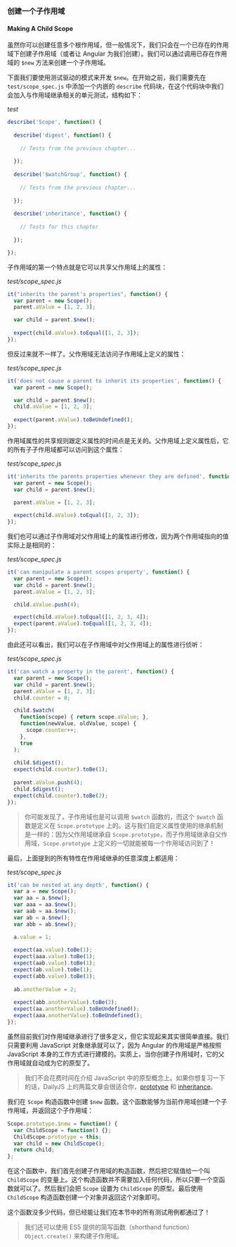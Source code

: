 ### 创建一个子作用域
#### Making A Child Scope

虽然你可以创建任意多个根作用域，但一般情况下，我们只会在一个已存在的作用域下创建子作用域（或者让 Angular 为我们创建）。我们可以通过调用已存在作用域的 `$new` 方法来创建一个子作用域。

下面我们要使用测试驱动的模式来开发 `$new`。在开始之前，我们需要先在 `test/scope_spec.js` 中添加一个内嵌的 `describe` 代码块，在这个代码块中我们会加入与作用域继承相关的单元测试，结构如下：

_test_

```js
describe('Scope', function() {
  
  describe('digest', function() {
  
    // Tests from the previous chapter...
  
  });
  
  describe('$watchGroup', function() {
  
    // Tests from the previous chapter...
  
  });
  
  describe('inheritance', function() {
  
    // Tests for this chapter
  
  }); 

});
```

子作用域的第一个特点就是它可以共享父作用域上的属性：

_test/scope_spec.js_

```js
it("inherits the parent's properties", function() {
  var parent = new Scope();
  parent.aValue = [1, 2, 3];

  var child = parent.$new();
  
  expect(child.aValue).toEqual([1, 2, 3]);
});
```

但反过来就不一样了。父作用域无法访问子作用域上定义的属性：

_test/scope_spec.js_

```js
it('does not cause a parent to inherit its properties', function() {
  var parent = new Scope();

  var child = parent.$new();
  child.aValue = [1, 2, 3];
  
  expect(parent.aValue).toBeUndefined();
});
```

作用域属性的共享规则跟定义属性的时间点是无关的。父作用域上定义属性后，它的所有子子作用域都可以访问到这个属性：

_test/scope_spec.js_

```js
it('inherits the parents properties whenever they are defined', function() {
  var parent = new Scope();
  var child = parent.$new();

  parent.aValue = [1, 2, 3];
  
  expect(child.aValue).toEqual([1, 2, 3]);
});
```

我们也可以通过子作用域对父作用域上的属性进行修改，因为两个作用域指向的值实际上是相同的：

_test/scope_spec.js_

```js
it('can manipulate a parent scopes property', function() {
  var parent = new Scope();
  var child = parent.$new();
  parent.aValue = [1, 2, 3];

  child.aValue.push(4);

  expect(child.aValue).toEqual([1, 2, 3, 4]);
  expect(parent.aValue).toEqual([1, 2, 3, 4]);
});
```

由此还可以看出，我们可以在子作用域中对父作用域上的属性进行侦听：

_test/scope_spec.js_

```js
it('can watch a property in the parent', function() {
  var parent = new Scope();
  var child = parent.$new();
  parent.aValue = [1, 2, 3];
  child.counter = 0;

  child.$watch(
    function(scope) { return scope.aValue; },
    function(newValue, oldValue, scope) {
      scope.counter++;
    },
    true
  );
  
  child.$digest();
  expect(child.counter).toBe(1);
  
  parent.aValue.push(4);
  child.$digest();
  expect(child.counter).toBe(2);
});
```

> 你可能发现了，子作用域也是可以调用 `$watch` 函数的，而这个 `$watch` 函数是定义在 `Scope.prototype` 上的。这与我们自定义属性使用的继承机制是一样的：因为父作用域继承自 `Scope.prototype`，而子作用域继承自父作用域，`Scope.prototype` 上定义的一切就能被每一个作用域访问到了！

最后，上面提到的所有特性在作用域继承的任意深度上都适用：

_test/scope_spec.js_

```js
it('can be nested at any depth', function() {
  var a = new Scope();
  var aa = a.$new();
  var aaa = aa.$new();
  var aab = aa.$new();
  var ab = a.$new();
  var abb = ab.$new();

  a.value = 1;
  
  expect(aa.value).toBe(1);
  expect(aaa.value).toBe(1);
  expect(aab.value).toBe(1);
  expect(ab.value).toBe(1);
  expect(abb.value).toBe(1);
  
  ab.anotherValue = 2;
  
  expect(abb.anotherValue).toBe(2);
  expect(aa.anotherValue).toBeUndefined();
  expect(aaa.anotherValue).toBeUndefined();
});
```

虽然目前我们对作用域继承进行了很多定义，但它实现起来其实很简单直接。我们只需要利用 JavaScript 对象继承就可以了，因为 Angular 的作用域是严格按照 JavaScript 本身的工作方式进行建模的。实质上，当你创建子作用域时，它的父作用域就自动成为它的原型了。

> 我们不会花费时间在介绍 JavaScript 中的原型概念上。如果你想复习一下的话，DailyJS 上的两篇文章会很适合你，[prototype](http://dailyjs.com/2012/05/20/js101-prototype/) 和 [inheritance](http://dailyjs.com/2012/05/27/js101-prototype-chains/)。

我们在 `Scope`  构造函数中创建 `$new` 函数。这个函数能够为当前作用域创建一个子作用域，并返回这个子作用域：

```js
Scope.prototype.$new = function() {
  var ChildScope = function() {};
  ChildScope.prototype = this;
  var child = new ChildScope();
  return child;
};
```

在这个函数中，我们首先创建子作用域的构造函数，然后把它赋值给一个叫 `ChildScope` 的变量上。这个构造函数并不需要加入任何代码，所以只要一个空函数就可以了。然后我们会把 `Scope` 设置为 `ChildScope` 的原型。最后使用 `ChildScope` 构造函数创建一个对象并返回这个对象即可。

这个函数没多少代码，但已经能让我们在本节中的所有测试用例都通过了！

> 我们还可以使用 ES5 提供的简写函数（shorthand function）`Object.create()` 来构建子作用域。
